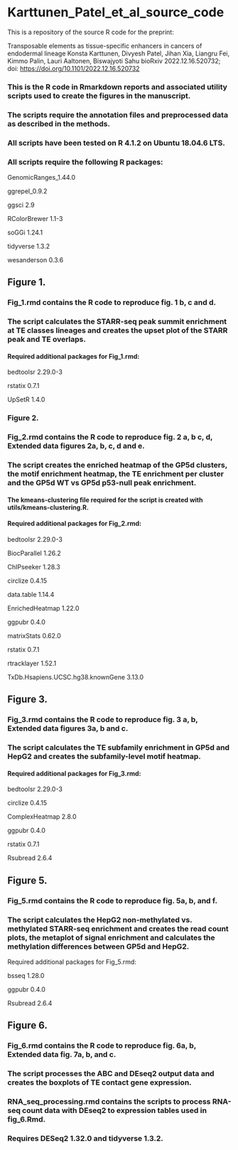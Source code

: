 # Karttunen_Patel_et_al_source_code

This is a repository of the source R code for the preprint:

Transposable elements as tissue-specific enhancers in cancers of endodermal lineage
Konsta Karttunen, Divyesh Patel, Jihan Xia, Liangru Fei, Kimmo Palin, Lauri Aaltonen, Biswajyoti Sahu
bioRxiv 2022.12.16.520732; doi: https://doi.org/10.1101/2022.12.16.520732

### This is the R code in Rmarkdown reports and associated utility scripts used to create the figures in the manuscript.
### The scripts require the annotation files and preprocessed data as described in the methods.
### All scripts have been tested on R 4.1.2 on Ubuntu 18.04.6 LTS.

### All scripts require the following R packages:

GenomicRanges_1.44.0

ggrepel_0.9.2

ggsci 2.9

RColorBrewer 1.1-3

soGGi 1.24.1

tidyverse 1.3.2

wesanderson 0.3.6


## Figure 1.
### Fig_1.rmd contains the R code to reproduce fig. 1 b, c and d.
### The script calculates the STARR-seq peak summit enrichment at TE classes lineages and creates the upset plot of the STARR peak and TE overlaps.

#### Required additional packages for Fig_1.rmd:

bedtoolsr 2.29.0-3

rstatix 0.7.1

UpSetR 1.4.0

### Figure 2.
### Fig_2.rmd contains the R code to reproduce fig. 2 a, b c, d, Extended data figures 2a, b, c, d and e.
### The script creates the enriched heatmap of the GP5d clusters, the motif enrichment heatmap, the TE enrichment per cluster and the GP5d WT vs GP5d p53-null peak enrichment.
#### The kmeans-clustering file required for the script is created with utils/kmeans-clustering.R.

#### Required additional packages for Fig_2.rmd:

bedtoolsr 2.29.0-3

BiocParallel 1.26.2

ChIPseeker 1.28.3

circlize 0.4.15

data.table 1.14.4

EnrichedHeatmap 1.22.0

ggpubr 0.4.0

matrixStats 0.62.0

rstatix 0.7.1

rtracklayer 1.52.1

TxDb.Hsapiens.UCSC.hg38.knownGene 3.13.0

## Figure 3.
### Fig_3.rmd contains the R code to reproduce fig. 3 a, b, Extended data figures 3a, b and c.
### The script calculates the TE subfamily enrichment in GP5d and HepG2 and creates the subfamily-level motif heatmap.

#### Required additional packages for Fig_3.rmd:

bedtoolsr 2.29.0-3

circlize 0.4.15

ComplexHeatmap 2.8.0

ggpubr 0.4.0

rstatix 0.7.1

Rsubread 2.6.4

## Figure 5.
### Fig_5.rmd contains the R code to reproduce fig. 5a, b, and f.
### The script calculates the HepG2 non-methylated vs. methylated STARR-seq enrichment and creates the read count plots, the metaplot of signal enrichment and calculates the methylation differences between GP5d and HepG2.

Required additional packages for Fig_5.rmd:

bsseq 1.28.0

ggpubr 0.4.0

Rsubread 2.6.4

## Figure 6.
### Fig_6.rmd contains the R code to reproduce fig. 6a, b, Extended data fig. 7a, b, and c.
### The script processes the ABC and DEseq2 output data and creates the boxplots of TE contact gene expression.

### RNA_seq_processing.rmd contains the scripts to process RNA-seq count data with DEseq2 to expression tables used in fig_6.Rmd.
### Requires DESeq2 1.32.0 and tidyverse 1.3.2.
